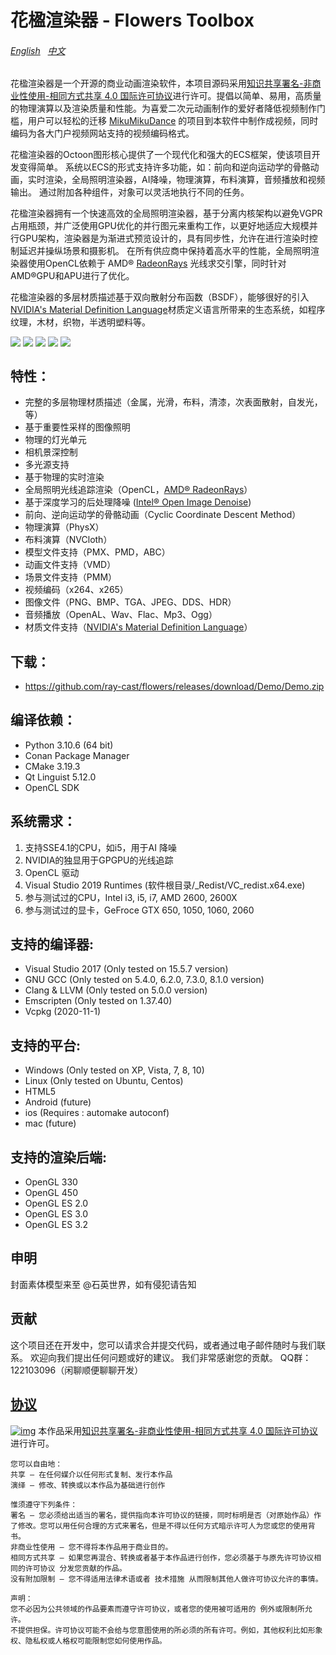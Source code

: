 花楹渲染器 - Flowers Toolbox
======
###### [English](https://github.com/ray-cast/RabbitToolbox/blob/master/README_en.md) &nbsp; [中文](https://github.com/ray-cast/RabbitToolbox/blob/master/README_en.md)
花楹渲染器是一个开源的商业动画渲染软件，本项目源码采用[知识共享署名-非商业性使用-相同方式共享 4.0 国际许可协议](http://creativecommons.org/licenses/by-nc-sa/4.0/)进行许可。提倡以简单、易用，高质量的物理演算以及渲染质量和性能。为喜爱二次元动画制作的爱好者降低视频制作门槛，用户可以轻松的迁移 [MikuMikuDance](http://www.geocities.jp/higuchuu4/index_e.htm) 的项目到本软件中制作成视频，同时编码为各大门户视频网站支持的视频编码格式。

花楹渲染器的Octoon图形核心提供了一个现代化和强大的ECS框架，使该项目开发变得简单。 系统以ECS的形式支持许多功能，如：前向和逆向运动学的骨骼动画，实时渲染，全局照明渲染器，AI降噪，物理演算，布料演算，音频播放和视频输出。 通过附加各种组件，对象可以灵活地执行不同的任务。 

花楹渲染器拥有一个快速高效的全局照明渲染器，基于分离内核架构以避免VGPR占用瓶颈，并广泛使用GPU优化的并行图元来重构工作，以更好地适应大规模并行GPU架构，渲染器是为渐进式预览设计的，具有同步性，允许在进行渲染时控制延迟并操纵场景和摄影机。 在所有供应商中保持着高水平的性能，全局照明渲染器使用OpenCL依赖于 AMD® [RadeonRays](https://github.com/GPUOpen-LibrariesAndSDKs/RadeonRays_SDK) 光线求交引擎，同时针对AMD®GPU和APU进行了优化。

花楹渲染器的多层材质描述基于双向散射分布函数（BSDF），能够很好的引入[NVIDIA's Material Definition Language](https://developer.nvidia.com/mdl-sdk)材质定义语言所带来的生态系统，如程序纹理，木材，织物，半透明塑料等。

<img style="vertical-align: top;" src="./screenshots/screenshot.png">
<img style="vertical-align: top;" src="./screenshots/record.gif">
<img style="vertical-align: top;" src="./screenshots/coffee_maker.png">
<img style="vertical-align: top;" src="./screenshots/ajax.png">
<img style="vertical-align: top;" src="./screenshots/staircase.png">

特性：
------
* 完整的多层物理材质描述（金属，光滑，布料，清漆，次表面散射，自发光，等）
* 基于重要性采样的图像照明
* 物理的灯光单元
* 相机景深控制
* 多光源支持
* 基于物理的实时渲染
* 全局照明光线追踪渲染（OpenCL，[AMD® RadeonRays](https://github.com/GPUOpen-LibrariesAndSDKs/RadeonRays_SDK)）
* 基于深度学习的后处理降噪 ([Intel® Open Image Denoise](https://www.openimagedenoise.org/))
* 前向、逆向运动学的骨骼动画（Cyclic Coordinate Descent Method）
* 物理演算（PhysX）
* 布料演算（NVCloth）
* 模型文件支持（PMX、PMD，ABC）
* 动画文件支持（VMD）
* 场景文件支持（PMM）
* 视频编码（x264、x265）
* 图像文件（PNG、BMP、TGA、JPEG、DDS、HDR）
* 音频播放（OpenAL、Wav、Flac、Mp3、Ogg）
* 材质文件支持（[NVIDIA's Material Definition Language](https://developer.nvidia.com/mdl-sdk)）

下载：
------
* https://github.com/ray-cast/flowers/releases/download/Demo/Demo.zip

编译依赖：
------
* Python 3.10.6 (64 bit)
* Conan Package Manager
* CMake 3.19.3
* Qt Linguist 5.12.0
* OpenCL SDK

系统需求：
------
1. 支持SSE4.1的CPU，如i5，用于AI 降噪
2. NVIDIA的独显用于GPGPU的光线追踪 
3. OpenCL 驱动 
4. Visual Studio 2019 Runtimes (软件根目录/_Redist/VC_redist.x64.exe)
6. 参与测试过的CPU，Intel i3, i5, i7, AMD 2600, 2600X
7. 参与测试过的显卡，GeFroce GTX 650, 1050, 1060, 2060

支持的编译器:
------
* Visual Studio 2017 (Only tested on 15.5.7 version)
* GNU GCC (Only tested on 5.4.0, 6.2.0, 7.3.0, 8.1.0 version)
* Clang & LLVM (Only tested on 5.0.0 version)
* Emscripten (Only tested on 1.37.40)
* Vcpkg (2020-11-1)

支持的平台:
------
* Windows (Only tested on XP, Vista, 7, 8, 10)
* Linux (Only tested on Ubuntu, Centos)
* HTML5
* Android (future)
* ios (Requires : automake autoconf)
* mac (future)

支持的渲染后端:
------
* OpenGL 330
* OpenGL 450
* OpenGL ES 2.0
* OpenGL ES 3.0
* OpenGL ES 3.2

申明
-----
封面素体模型来至 @石英世界，如有侵犯请告知

贡献
------
这个项目还在开发中，您可以请求合并提交代码，或者通过电子邮件随时与我们联系。 欢迎向我们提出任何问题或好的建议。 我们非常感谢您的贡献。
QQ群：122103096（闲聊顺便聊聊开发）

[协议](https://github.com/ray-cast/RabbitToolbox/blob/master/LICENSE)
-------------------------------------------------------------------------------
[![img](https://i.creativecommons.org/l/by-nc-sa/4.0/80x15.png)](http://creativecommons.org/licenses/by-nc-sa/4.0/)
本作品采用[知识共享署名-非商业性使用-相同方式共享 4.0 国际许可协议](http://creativecommons.org/licenses/by-nc-sa/4.0/)进行许可。

	您可以自由地：
	共享 — 在任何媒介以任何形式复制、发行本作品
	演绎 — 修改、转换或以本作品为基础进行创作
	
	惟须遵守下列条件：
	署名 — 您必须给出适当的署名，提供指向本许可协议的链接，同时标明是否（对原始作品）作了修改。您可以用任何合理的方式来署名，但是不得以任何方式暗示许可人为您或您的使用背书。
	非商业性使用 — 您不得将本作品用于商业目的。
	相同方式共享 — 如果您再混合、转换或者基于本作品进行创作，您必须基于与原先许可协议相同的许可协议 分发您贡献的作品。
	没有附加限制 — 您不得适用法律术语或者 技术措施 从而限制其他人做许可协议允许的事情。
	
	声明：
	您不必因为公共领域的作品要素而遵守许可协议，或者您的使用被可适用的 例外或限制所允许。
	不提供担保。许可协议可能不会给与您意图使用的所必须的所有许可。例如，其他权利比如形象权、隐私权或人格权可能限制您如何使用作品。
